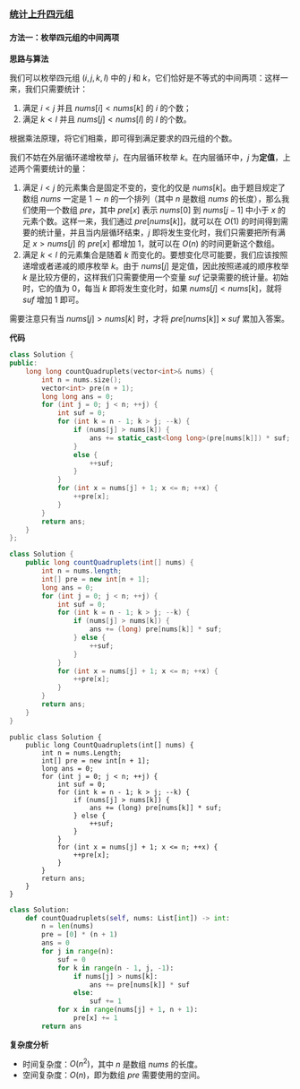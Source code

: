 ### [统计上升四元组](https://leetcode.cn/problems/count-increasing-quadruplets/solutions/2909099/tong-ji-shang-sheng-si-yuan-zu-by-leetco-0g7g/)

#### 方法一：枚举四元组的中间两项

**思路与算法**

我们可以枚举四元组 $(i,j,k,l)$ 中的 $j$ 和 $k$，它们恰好是不等式的中间两项：这样一来，我们只需要统计：

1. 满足 $i<j$ 并且 $nums[i]<nums[k]$ 的 $i$ 的个数；
2. 满足 $k<l$ 并且 $nums[j]<nums[l]$ 的 $l$ 的个数。

根据乘法原理，将它们相乘，即可得到满足要求的四元组的个数。

我们不妨在外层循环递增枚举 $j$，在内层循环枚举 $k$。在内层循环中，$j$ 为**定值**，上述两个需要统计的量：

1. 满足 $i<j$ 的元素集合是固定不变的，变化的仅是 $nums[k]$。由于题目规定了数组 $nums$ 一定是 $1 \sim n$ 的一个排列（其中 $n$ 是数组 $nums$ 的长度），那么我们使用一个数组 $pre$，其中 $pre[x]$ 表示 $nums[0]$ 到 $nums[j-1]$ 中小于 $x$ 的元素个数。这样一来，我们通过 $pre[nums[k]]$，就可以在 $O(1)$ 的时间得到需要的统计量，并且当内层循环结束，$j$ 即将发生变化时，我们只需要把所有满足 $x>nums[j]$ 的 $pre[x]$ 都增加 1，就可以在 $O(n)$ 的时间更新这个数组。
2. 满足 $k<l$ 的元素集合是随着 $k$ 而变化的。要想变化尽可能要，我们应该按照递增或者递减的顺序枚举 $k$。由于 $nums[j]$ 是定值，因此按照递减的顺序枚举 $k$ 是比较方便的，这样我们只需要使用一个变量 $suf$ 记录需要的统计量。初始时，它的值为 $0$，每当 $k$ 即将发生变化时，如果 $nums[j]<nums[k]$，就将 $suf$ 增加 $1$ 即可。

需要注意只有当 $nums[j]>nums[k]$ 时，才将 $pre[nums[k]] \times suf$ 累加入答案。

**代码**

```C++
class Solution {
public:
    long long countQuadruplets(vector<int>& nums) {
        int n = nums.size();
        vector<int> pre(n + 1);
        long long ans = 0;
        for (int j = 0; j < n; ++j) {
            int suf = 0;
            for (int k = n - 1; k > j; --k) {
                if (nums[j] > nums[k]) {
                    ans += static_cast<long long>(pre[nums[k]]) * suf;
                }
                else {
                    ++suf;
                }
            }
            for (int x = nums[j] + 1; x <= n; ++x) {
                ++pre[x];
            }
        }
        return ans;
    }
};
```

```Java
class Solution {
    public long countQuadruplets(int[] nums) {
        int n = nums.length;
        int[] pre = new int[n + 1];
        long ans = 0;
        for (int j = 0; j < n; ++j) {
            int suf = 0;
            for (int k = n - 1; k > j; --k) {
                if (nums[j] > nums[k]) {
                    ans += (long) pre[nums[k]] * suf;
                } else {
                    ++suf;
                }
            }
            for (int x = nums[j] + 1; x <= n; ++x) {
                ++pre[x];
            }
        }
        return ans;
    }
}
```

```CSharp
public class Solution {
    public long CountQuadruplets(int[] nums) {
        int n = nums.Length;
        int[] pre = new int[n + 1];
        long ans = 0;
        for (int j = 0; j < n; ++j) {
            int suf = 0;
            for (int k = n - 1; k > j; --k) {
                if (nums[j] > nums[k]) {
                    ans += (long) pre[nums[k]] * suf;
                } else {
                    ++suf;
                }
            }
            for (int x = nums[j] + 1; x <= n; ++x) {
                ++pre[x];
            }
        }
        return ans;
    }
}
```

```Python
class Solution:
    def countQuadruplets(self, nums: List[int]) -> int:
        n = len(nums)
        pre = [0] * (n + 1)
        ans = 0
        for j in range(n):
            suf = 0
            for k in range(n - 1, j, -1):
                if nums[j] > nums[k]:
                    ans += pre[nums[k]] * suf
                else:
                    suf += 1
            for x in range(nums[j] + 1, n + 1):
                pre[x] += 1
        return ans
```

**复杂度分析**

- 时间复杂度：$O(n^2)$，其中 $n$ 是数组 $nums$ 的长度。
- 空间复杂度：$O(n)$，即为数组 $pre$ 需要使用的空间。
